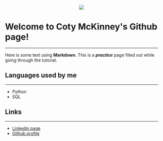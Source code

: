 <p align="center">
  <img src="https://media-exp1.licdn.com/dms/image/C5603AQEGg4772GEa4Q/profile-displayphoto-shrink_200_200/0?e=1586995200&v=beta&t=sFnTlxdCwxynCcoNRgz0Uo-ADAE4iUkAMc6loBU8EKs">
</p>

# Welcome to Coty McKinney's Github page! 
---
Here is some text using **Markdown**.  This is a __*practice*__ page filled out while going through the tutorial. 

## Languages used by me
---
- Python
- SQL

## Links
---  
- [Linkedin page](https://www.linkedin.com/in/cotymckinney/)
- [Github profile](https://github.com/cotymckinney)
